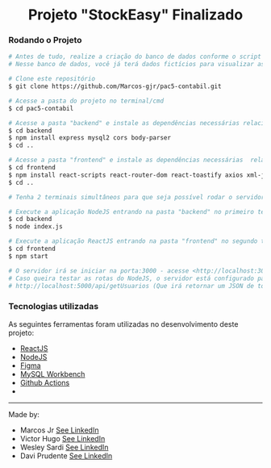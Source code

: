 <!--te-->
<h1 align="center">
  Projeto "StockEasy" Finalizado
</h1>

### Rodando o Projeto 

```bash
# Antes de tudo, realize a criação do banco de dados conforme o script disponibilizado na raíz do projeto (stockEasyBD.sql)
# Nesse banco de dados, você já terá dados fictícios para visualizar as funcionalidades do sistema.

# Clone este repositório
$ git clone https://github.com/Marcos-gjr/pac5-contabil.git

# Acesse a pasta do projeto no terminal/cmd 
$ cd pac5-contabil

# Acesse a pasta "backend" e instale as dependências necessárias relacionadas ao NodeJS e retorne a pasta raíz
$ cd backend
$ npm install express mysql2 cors body-parser
$ cd ..

# Acesse a pasta "frontend" e instale as dependências necessárias  relacionadas ao ReactJS e retorne a pasta raíz
$ cd frontend
$ npm install react-scripts react-router-dom react-toastify axios xml-js moment @nivo @nivo/funnel
$ cd ..

# Tenha 2 terminais simultâneos para que seja possível rodar o servidor NodeJS e ReactJS

# Execute a aplicação NodeJS entrando na pasta "backend" no primeiro terminal
$ cd backend
$ node index.js

# Execute a aplicação ReactJS entrando na pasta "frontend" no segundo terminal
$ cd frontend
$ npm start

# O servidor irá se iniciar na porta:3000 - acesse <http://localhost:3000> caso não tenha aberto sozinho
# Caso queira testar as rotas do NodeJS, o servidor está configurado para iniciar na porta:5000 - rota de exemplo
# http://localhost:5000/api/getUsuarios (Que irá retornar um JSON de todos os usuários cadastrados no banco de dados)
```

### Tecnologias utilizadas 
As seguintes ferramentas foram utilizadas no desenvolvimento deste projeto:
- [ReactJS](https://pt-br.reactjs.org/)
- [NodeJS](https://nodejs.org/en/)
- [Figma](https://www.figma.com/file/P25CE5hB9pVXozQZVpwwis/Untitled?type=design&node-id=0%3A1&t=g0tTvW62em3QJZfY-1)
- [MySQL Workbench](https://www.mysql.com/products/workbench/)
- [Github Actions](https://docs.github.com/pt/actions)
- 
---

Made by:

 - Marcos Jr [See LinkedIn](https://www.linkedin.com/in/marcos-gon%C3%A7alves-bbb17a1b5)
 - Victor Hugo [See LinkedIn](https://www.linkedin.com/in/victorbkuhn/)
 - Wesley Sardi [See LinkedIn](https://www.linkedin.com/in/wesleysardi/)
 - Davi Prudente [See LinkedIn](https://www.linkedin.com/in/daviprudente/)
